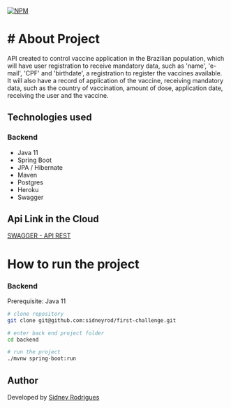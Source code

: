 [![NPM](https://img.shields.io/npm/l/react)](https://github.com/sidneyrod/first-challenge/blob/main/LICENSE)

# # About Project

API created to control vaccine application in the Brazilian population, which will have user registration to receive mandatory data, such as 'name', 'e-mail', 'CPF' and 'birthdate', a registration to register the vaccines available. It will also have a record of application of the vaccine, receiving mandatory data, such as the country of vaccination, amount of dose, application date, receiving the user and the vaccine.

## Technologies used
### Backend
- Java 11
- Spring Boot
- JPA / Hibernate
- Maven
- Postgres
- Heroku
- Swagger

## Api Link in the Cloud
<p className="text-light"><a href="https://apirest-vaccinationcontrol.herokuapp.com/swagger-ui.html" 
target="_blank" rel="noreferrer">SWAGGER - API REST</a></p>


#  How to run the project

### Backend
Prerequisite: Java 11

```bash
# clone repository
git clone git@github.com:sidneyrod/first-challenge.git

# enter back end project folder
cd backend

# run the project
./mvnw spring-boot:run
```

## Author

<p className="text-light">Developed by <a href="https://github.com/sidneyrod" 
target="_blank" rel="noreferrer">Sidney Rodrigues</a></p>
